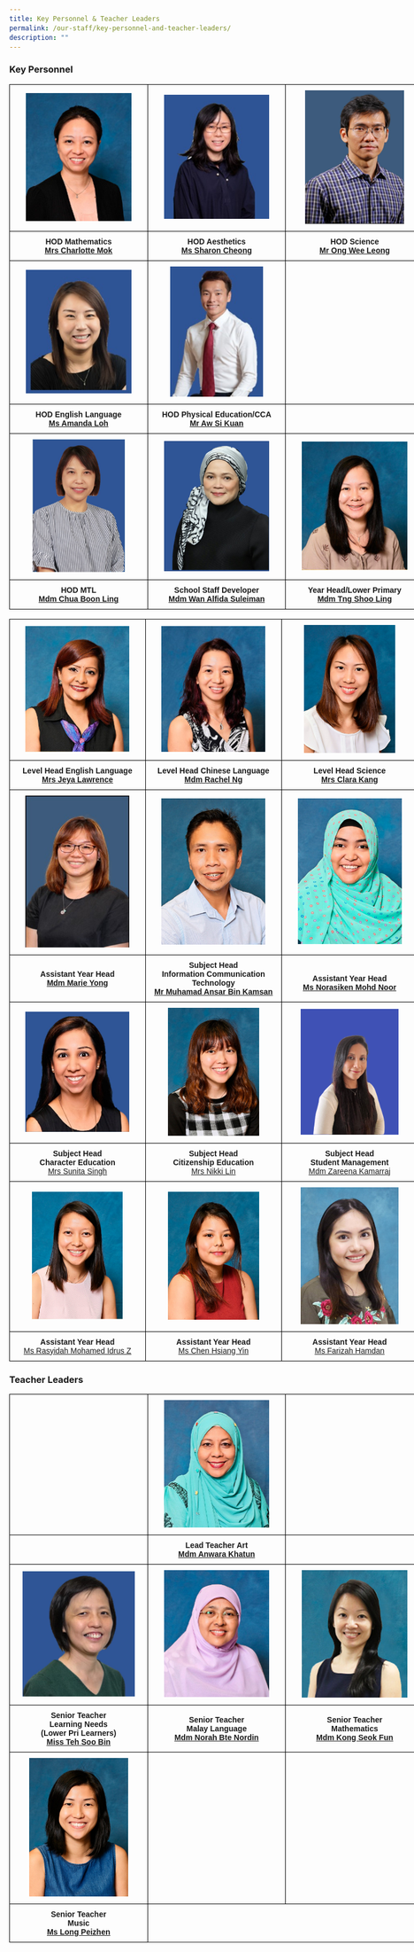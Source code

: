 ```yaml
---
title: Key Personnel & Teacher Leaders
permalink: /our-staff/key-personnel-and-teacher-leaders/
description: ""
---
```

### Key Personnel

<style type="text/css">
.tg  {border-collapse:collapse;border-spacing:0;margin:0px auto;}
.tg td{border-color:black;border-style:solid;border-width:1px;font-family:Arial, sans-serif;font-size:14px;
  overflow:hidden;padding:10px 5px;word-break:normal;}
.tg th{border-color:black;border-style:solid;border-width:1px;font-family:Arial, sans-serif;font-size:14px;
  font-weight:normal;overflow:hidden;padding:10px 5px;word-break:normal;}
.tg .tg-wa1i{font-weight:bold;text-align:center;vertical-align:middle}
</style>
<table class="tg" style="undefined;table-layout: fixed; width: 750px">
<colgroup>
<col style="width: 250px">
<col style="width: 250px">
<col style="width: 250px">
</colgroup>
<tbody>
  <tr>
    <td class="tg-wa1i"><img src="/images/kp1.jpeg" 
     style="width:80%"></td>
    <td class="tg-wa1i"><img src="/images/Miss%20Sharon%20Cheong%20(HOD%20Aesthetic)%20background.jpeg" 
     style="width:80%"></td>
    <td class="tg-wa1i"><img src="/images/kp3.jpeg" 
     style="width:75%"></td>
  </tr>
  <tr>
    <td class="tg-wa1i">HOD Mathematics<br><a href="mailto:wee_jee_chen_charlotte@schools.gov.sg" target="_blank" rel="noopener noreferrer"><span style="text-decoration:underline">Mrs Charlotte Mok</span></a></td>
    <td class="tg-wa1i">HOD Aesthetics<br><a href="mailto:cheong_hwee_ling_sharon@schools.gov.sg" target="_blank" rel="noopener noreferrer">Ms Sharon Cheong</a></td>
    <td class="tg-wa1i">HOD Science<br><a href="mailto:ong_wee_leong@schools.gov.sg" target="_blank" rel="noopener noreferrer">Mr Ong Wee Leong</a></td>
  </tr>
	 <tr>
    <td class="tg-wa1i"><img src="/images/Ms%20Amanda%20Loh%20with%20background.jpeg"
     style="width:80%"></td>
    <td class="tg-wa1i"><img src="/images/Mr%20Aw%20Si%20Kuan%20with%20background1.jpeg" 
     style="width:70%"></td>
    <td class="tg-wa1i"></td>
  </tr>
  <tr>
    <td class="tg-wa1i">HOD English Language<br><a href="mailto:amanda_loh@schools.gov.sg" target="_blank" rel="noopener noreferrer"><span style="text-decoration:underline">Ms Amanda Loh</span></a></td>
    <td class="tg-wa1i">HOD Physical Education/CCA<br><a href="mailto:aw_si_kuan@schools.gov.sg" target="_blank" rel="noopener noreferrer">Mr Aw Si Kuan</a></td>
    <td class="tg-wa1i"><br></td>
  </tr>
  <tr>
    <td class="tg-wa1i"><img src="/images/kp4.jpeg" 
     style="width:70%"></td>
    <td class="tg-wa1i"><img src="/images/kp5.jpeg" 
     style="width:80%"></td>
    <td class="tg-wa1i"><img src="/images/kp6.jpeg" 
     style="width:80%"></td>
  </tr>
  <tr>
    <td class="tg-wa1i"><span style="font-style:normal">HOD MTL</span><br><a href="mailto:chua_boon_ling@schools.gov.sg" target="_blank" rel="noopener noreferrer"><span style="text-decoration:underline">Mdm Chua Boon Ling</span></a></td>
    <td class="tg-wa1i">School Staff Developer<br><a href="mailto:wan_alfida_suleiman@schools.gov.sg" target="_blank" rel="noopener noreferrer"><span style="text-decoration:underline">Mdm Wan Alfida Suleiman</span></a></td>
    <td class="tg-wa1i">Year Head/Lower Primary<br><a href="mailto:tng_shoo_ling@schools.gov.sg" target="_blank" rel="noopener noreferrer">Mdm Tng Shoo Ling</a></td>
  </tr>
</tbody>
</table>

<br>

<style type="text/css">
.tg  {border-collapse:collapse;border-spacing:0;margin:0px auto;}
.tg td{border-color:black;border-style:solid;border-width:1px;font-family:Arial, sans-serif;font-size:14px;
  overflow:hidden;padding:10px 5px;word-break:normal;}
.tg th{border-color:black;border-style:solid;border-width:1px;font-family:Arial, sans-serif;font-size:14px;
  font-weight:normal;overflow:hidden;padding:10px 5px;word-break:normal;}
.tg .tg-wa1i{font-weight:bold;text-align:center;vertical-align:middle}
</style>
<table class="tg" style="undefined;table-layout: fixed; width: 750px">
<colgroup>
<col style="width: 250px">
<col style="width: 250px">
<col style="width: 250px">
</colgroup>
<tbody>
  <tr>
    <td class="tg-wa1i"><img src="/images/kp7.jpeg" 
     style="width:80%"></td>
    <td class="tg-wa1i"><img src="/images/kp8.jpeg" 
     style="width:80%"></td>
    <td class="tg-wa1i"><img src="/images/kp9.jpeg" 
     style="width:70%"></td>
  </tr>
  <tr>
    <td class="tg-wa1i">Level Head  English Language<br><a href="mailto:kavitha_jeyamalar_segeran@schools.gov.sg" target="_blank" rel="noopener noreferrer"><span style="font-style:normal;text-decoration:underline">Mrs Jeya Lawrence</span></a></td>
    <td class="tg-wa1i">Level Head  Chinese Language<br><a href="mailto:ng_peng_woon_rachel@schools.gov.sg" target="_blank" rel="noopener noreferrer">Mdm Rachel Ng</a></td>
    <td class="tg-wa1i">Level Head Science<br><a href="mailto:ang_yan_qing_clara@schools.gov.sg" target="_blank" rel="noopener noreferrer">Mrs Clara Kang</a></td>
  </tr>
  <tr>
    <td class="tg-wa1i"><img src="/images/kp10.jpeg" 
     style="width:80%"></td>
    <td class="tg-wa1i"><img src="/images/kp11.jpeg" 
     style="width:80%"></td>
		<td class="tg-wa1i"><img src="/images/Miss%20Norasiken%20Binte%20Mohamed%20Noor.jpeg" 
     style="width:80%"></td>
    <td class="tg-wa1i"></td>
  </tr>
  <tr>
    <td class="tg-wa1i"><span style="font-style:normal">Assistant Year Head</span><br><a href="mailto:yong_linlin_marie@schools.gov.sg" target="_blank" rel="noopener noreferrer"><span style="text-decoration:underline">Mdm Marie Yong</span></a></td>
    <td class="tg-wa1i"><span style="font-style:normal">Subject Head </span><br><span style="font-style:normal">Information Communication Technology</span><br><a href="mailto:muhamad_ansar_kamsan@schools.gov.sg" target="_blank" rel="noopener noreferrer"><span style="text-decoration:underline">Mr Muhamad Ansar Bin Kamsan</span></a></td>
    <td class="tg-wa1i"><br><span style="font-style:normal">Assistant Year Head</span><br><a href="mailto:norasiken_mohamed_noor@schools.gov.sg" target="_blank" rel="noopener noreferrer"><span style="text-decoration:underline">Ms Norasiken Mohd Noor</span></a></td>
  </tr>
  <tr>
    <td class="tg-wa1i"><img src="/images/kp12.jpeg" 
     style="width:80%"></td>
    <td class="tg-wa1i"><img src="/images/kp13.jpeg" 
     style="width:70%"></td>
    <td class="tg-wa1i"><img src="/images/kp14.png" 
     style="width:75%"></td>
  </tr>
	
  <tr>
    <td class="tg-wa1i"><span style="font-style:normal">Subject Head</span><br><span style="font-style:normal">Character Education</span><br><a href="http://sunita_singh@schools.gov.sg/" target="_blank" rel="noopener noreferrer"><span style="font-weight:400;font-style:normal;text-decoration:underline">Mrs Sunita Singh</span></a></td>
    <td class="tg-wa1i"><span style="font-style:normal">Subject Head </span><br><span style="font-style:normal">Citizenship Education</span><br><a href="mailto:yeo_yu_nian_nikki@schools.gov.sg" target="_blank" rel="noopener noreferrer"><span style="font-weight:400;font-style:normal;text-decoration:underline">Mrs Nikki Lin</span></a></td>
    <td class="tg-wa1i"><span style="font-style:normal">Subject Head</span><br><span style="font-style:normal">Student Management</span><br><a href="mailto:zareena_kamarraj@schools.gov.sg" target="_blank" rel="noopener noreferrer"><span style="font-weight:400;font-style:normal;text-decoration:underline">Mdm Zareena Kamarraj</span></a></td>
  </tr>
	 <tr>
    <td class="tg-wa1i"><img src="/images/Miss%20Rasyidah%20Binte%20Mohamed%20Idrus%20Z.jpeg" 
     style="width:70%"></td>
    <td class="tg-wa1i"><img src="/images/Miss%20Chen%20Hsiang%20Yin.jpeg" 
     style="width:70%"></td>
    <td class="tg-wa1i"><img src="/images/Miss%20Farizah%20Binte%20Hamdan.jpeg" 
     style="width:75%"></td>
  </tr>
	
  <tr>
    <td class="tg-wa1i"><span style="font-style:normal">Assistant Year Head</span><br><a href="rasyidah_mohamed_idrus_z@schools.gov.sg" target="_blank" rel="noopener noreferrer"><span style="font-weight:400;font-style:normal;text-decoration:underline">Ms Rasyidah Mohamed Idrus Z</span></a></td>
    <td class="tg-wa1i"><span style="font-style:normal">Assistant Year Head </span><br><a href="mailto:chen_hsiang_yin@schools.gov.sg" target="_blank" rel="noopener noreferrer"><span style="font-weight:400;font-style:normal;text-decoration:underline">Ms Chen Hsiang Yin</span></a></td>
    <td class="tg-wa1i"><span style="font-style:normal">Assistant Year Head</span><br><a href="mailto:farizah_hamdan@schools.gov.sg" target="_blank" rel="noopener noreferrer"><span style="font-weight:400;font-style:normal;text-decoration:underline">Ms Farizah Hamdan</span></a></td>
  </tr>
</tbody>
</table>

### Teacher Leaders

<style type="text/css">
.tg  {border-collapse:collapse;border-spacing:0;margin:0px auto;}
.tg td{border-color:black;border-style:solid;border-width:1px;font-family:Arial, sans-serif;font-size:14px;
  overflow:hidden;padding:10px 5px;word-break:normal;}
.tg th{border-color:black;border-style:solid;border-width:1px;font-family:Arial, sans-serif;font-size:14px;
  font-weight:normal;overflow:hidden;padding:10px 5px;word-break:normal;}
.tg .tg-wa1i{font-weight:bold;text-align:center;vertical-align:middle}
</style>
<table class="tg" style="undefined;table-layout: fixed; width: 750px">
<colgroup>
<col style="width: 250px">
<col style="width: 250px">
<col style="width: 250px">
</colgroup>
<tbody>
  <tr>
    <td class="tg-wa1i"></td>
    <td class="tg-wa1i"><img src="/images/tl1.jpeg" 
     style="width:80%"></td>
    <td class="tg-wa1i"></td>
  </tr>
  <tr>
    <td class="tg-wa1i"></td>
    <td class="tg-wa1i"><span style="font-weight:700;font-style:normal">Lead Teacher Art</span><br><a href="mailto:anwara_khatun_moklis_khan@schools.gov.sg" target="_blank" rel="noopener noreferrer">Mdm Anwara Khatun</a></td>
    <td class="tg-wa1i"></td>
  </tr>
  <tr>
     <td class="tg-wa1i"><img src="/images/tl2.jpeg" 
     style="width:85%"></td>
    <td class="tg-wa1i"><img src="/images/tl3.jpeg" 
     style="width:80%"></td>
    <td class="tg-wa1i"><img src="/images/tl4.jpeg" 
     style="width:80%"></td>
  </tr>
  <tr>
    <td class="tg-wa1i"><span style="font-style:normal">Senior Teacher</span><br>Learning Needs <br>(Lower Pri Learners)<br><a href="mailto:teh_soo_bin@schools.gov.sg" target="_blank" rel="noopener noreferrer"><span style="text-decoration:underline">Miss Teh Soo Bin</span></a></td>
    <td class="tg-wa1i">Senior Teacher<br>Malay Language<br><a href="mailto:norah_nordin@schools.gov.sg" target="_blank" rel="noopener noreferrer"><span style="text-decoration:underline">Mdm Norah Bte Nordin</span></a></td>
    <td class="tg-wa1i">Senior Teacher<br><span style="font-weight:700;font-style:normal">Mathematics</span><br><a href="mailto:kong_seok_fun@schools.gov.sg" target="_blank" rel="noopener noreferrer"><span style="text-decoration:underline">Mdm Kong Seok Fun</span></a></td>
  </tr>
	<tr>
     <td class="tg-wa1i"><img src="/images/Miss%20Long%20Peizhen1.jpeg" 
     style="width:75%"></td>
    <td class="tg-wa1i"></td>
    <td class="tg-wa1i"></td>
  </tr>
  <tr>
    <td class="tg-wa1i"><span style="font-style:normal">Senior Teacher</span><br>Music <br><a href="mailto:long_peizhen@schools.gov.sg" target="_blank" rel="noopener noreferrer"><span style="text-decoration:underline">Ms Long Peizhen</span></a></td>

   </a></td>
  </tr>
</tbody>
</table>